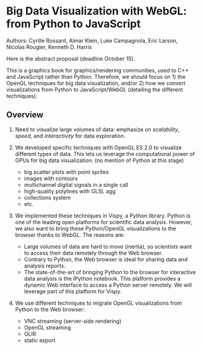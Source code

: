 # Big Data Visualization with WebGL: from Python to JavaScript

Authors: Cyrille Rossant, Almar Klein, Luke Campagnola, Eric Larson, Nicolas Rougier, Kenneth D. Harris

Here is the abstract proposal (deadline October 15).

This is a graphics book for graphics/rendering communities, used to C++ and JavaScript rather than Python. Therefore, we should focus on 1) the OpenGL techniques for big data visualization, and/or 2) how we convert visualizations from Python to JavaScript/WebGL (detailing the different techniques).

## Overview

1. Need to visualize large volumes of data: emphasize on *scalability*, *speed*, and *interactivity* for data exploration.

2. We developed specific techniques with OpenGL ES 2.0 to visualize different types of data. This lets us leverage the computational power of GPUs for big data visualization. (no mention of Python at this stage)

	* big scatter plots with point sprites
	* images with contours
	* multichannel digital signals in a single call
	* high-quality polylines with GLSL agg
	* collections system
	* etc.

3. We implemented these techniques in Vispy, a Python library. Python is one of the leading open platforms for scientific data analysis. However, we also want to bring these Python/OpenGL visualizations to the browser thanks to WebGL. The reasons are:

	* Large volumes of data are hard to move (inertia), so scientists want to access their data remotely through the Web browser.
	* Contrary to Python, the Web browser is ideal for sharing data and analysis reports.
	* The state-of-the-art of bringing Python to the browser for interactive data analysis is the IPython notebook. This platform provides a dynamic Web interface to access a Python server remotely. We will leverage part of this platform for Vispy.

4. We use different techniques to migrate OpenGL visualizations from Python to the Web browser:

	* VNC streaming (server-side rendering)
	* OpenGL streaming
	* GLIR
	* static export


